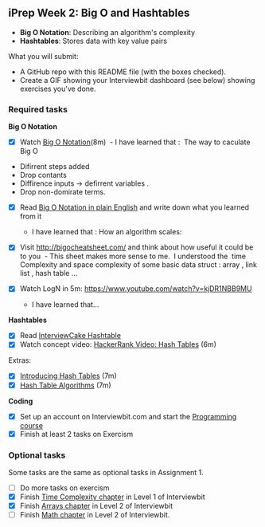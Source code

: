 ## iPrep Week 2: Big O and Hashtables

* **Big O Notation**: Describing an algorithm's complexity
* **Hashtables**: Stores data with key value pairs

What you will submit:
- A GitHub repo with this README file (with the boxes checked).
- Create a GIF showing your Interviewbit dashboard (see below) showing exercises you've done.

### Required tasks

**Big O Notation**

- [X] Watch [Big O Notation](https://www.youtube.com/watch?v=v4cd1O4zkGw)(8m)
  - I have learned that :  The way to caculate Big O
* Difirrent steps added
* Drop contants 
* Diffirence inputs -> defirrent variables .
* Drop non-domirate terms.
- [X] Read [Big O Notation in plain English](http://stackoverflow.com/questions/487258/what-is-a-plain-english-explanation-of-big-o-notation) and write down what you learned from it
  - I have learned that : How an algorithm scales: 
  
- [X] Visit http://bigocheatsheet.com/ and think about how useful it could be to you
  - This sheet makes more sense to me.  I understood the  time Complexity and space complexity of some basic data struct : array , link list , hash table ...
- [X] Watch LogN in 5m: https://www.youtube.com/watch?v=kjDR1NBB9MU
  - I have learned that...
  
**Hashtables**

- [X] Read [InterviewCake Hashtable](https://www.interviewcake.com/concept/java/hash-map?)
- [X] Watch concept video: [HackerRank Video: Hash Tables](https://www.youtube.com/watch?v=shs0KM3wKv8) (6m)

Extras: 
- [X] [Introducing Hash Tables](https://www.youtube.com/watch?v=MfhjkfocRR0) (7m)
- [X] [Hash Table Algorithms](https://www.youtube.com/watch?v=Ke_tII6Y0GE) (7m)

**Coding**

- [X] Set up an account on Interviewbit.com and start the [Programming course](https://www.interviewbit.com/courses/programming/)
- [X] Finish at least 2 tasks on Exercism

### Optional tasks

Some tasks are the same as optional tasks in Assignment 1.

- [ ] Do more tasks on exercism
- [x] Finish [Time Complexity chapter](https://www.interviewbit.com/courses/programming/topics/time-complexity) in Level 1 of Interviewbit
- [x] Finish [Arrays chapter]((https://www.interviewbit.com/courses/programming/topics/arrays/)) in Level 2 of Interviewbit
- [ ] Finish [Math chapter](https://www.interviewbit.com/courses/programming/topics/math/) in Level 2 of Interviewbit.
